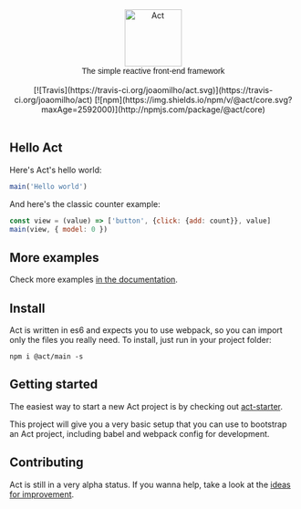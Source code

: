 <center>
  <img src="https://raw.githubusercontent.com/joaomilho/act/master/docs/logo.png" width="100" alt="Act">
  <br />	
  <div style="font-family: Raleway-ExtraLight, Raleway, Proxima Nova, Avenir, Arial, sans">The simple reactive front-end framework</div>
  <br />	
[![Travis](https://travis-ci.org/joaomilho/act.svg)](https://travis-ci.org/joaomilho/act)
[![npm](https://img.shields.io/npm/v/@act/core.svg?maxAge=2592000)](http://npmjs.com/package/@act/core)
</center>
<br />

## Hello Act

Here's Act's hello world:

```js
main('Hello world')
```

And here's the classic counter example:

```js
const view = (value) => ['button', {click: {add: count}}, value]
main(view, { model: 0 })
```

## More examples

Check more examples [in the documentation](./docs/examples.md).

## Install

Act is written in es6 and expects you to use webpack, so you can import only
the files you really need. To install, just run in your project folder:

```shell
npm i @act/main -s
```

## Getting started

The easiest way to start a new Act project is by checking out [act-starter](https://github.com/joaomilho/act-starter).

This project will give you a very basic setup that you can use to bootstrap an
Act project, including babel and webpack config for development.

## Contributing

Act is still in a very alpha status. If you wanna help, take a look at the
[ideas for improvement](docs/todo.md).

